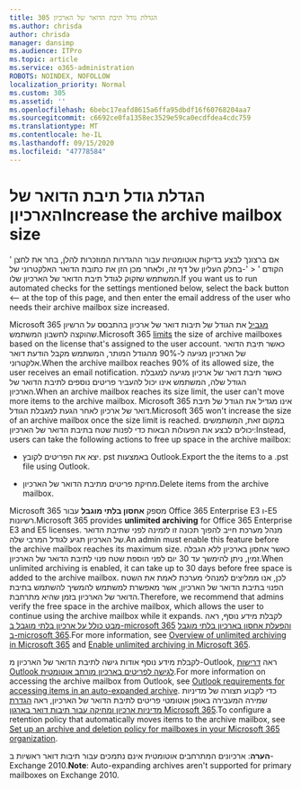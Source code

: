 ```yaml
---
title: 305 הגדלת גודל תיבת הדואר של הארכיון
ms.author: chrisda
author: chrisda
manager: dansimp
ms.audience: ITPro
ms.topic: article
ms.service: o365-administration
ROBOTS: NOINDEX, NOFOLLOW
localization_priority: Normal
ms.custom: 305
ms.assetid: ''
ms.openlocfilehash: 6bebc17eafd8615a6ffa95dbdf16f60768204aa7
ms.sourcegitcommit: c6692ce0fa1358ec3529e59ca0ecdfdea4cdc759
ms.translationtype: MT
ms.contentlocale: he-IL
ms.lasthandoff: 09/15/2020
ms.locfileid: "47778584"
---
```

# <a name="increase-the-archive-mailbox-size"></a><span data-ttu-id="05caf-102">הגדלת גודל תיבת הדואר של הארכיון</span><span class="sxs-lookup"><span data-stu-id="05caf-102">Increase the archive mailbox size</span></span>


<span data-ttu-id="05caf-103">אם ברצונך לבצע בדיקות אוטומטיות עבור ההגדרות המוזכרות להלן, בחר את לחצן ' הקודם ' < '-בחלק העליון של דף זה, ולאחר מכן הזן את כתובת הדואר האלקטרוני של המשתמש שזקוק לגודל תיבת הדואר של הארכיון שלו.</span><span class="sxs-lookup"><span data-stu-id="05caf-103">If you want us to run automated checks for the settings mentioned below, select the back button <-- at the top of this page, and then enter the email address of the user who needs their archive mailbox size increased.</span></span>

<span data-ttu-id="05caf-104">Microsoft 365 [מגביל](https://docs.microsoft.com/office365/servicedescriptions/exchange-online-service-description/exchange-online-limits#mailbox-storage-limits) את הגודל של תיבות דואר של ארכיון בהתבסס על הרשיון שהוקצה לחשבון המשתמש.</span><span class="sxs-lookup"><span data-stu-id="05caf-104">Microsoft 365 [limits](https://docs.microsoft.com/office365/servicedescriptions/exchange-online-service-description/exchange-online-limits#mailbox-storage-limits) the size of archive mailboxes based on the license that's assigned to the user account.</span></span> <span data-ttu-id="05caf-105">כאשר תיבת הדואר של הארכיון מגיעה ל-90% מהגודל המותר, המשתמש מקבל הודעת דואר אלקטרוני.</span><span class="sxs-lookup"><span data-stu-id="05caf-105">When the archive mailbox reaches 90% of its allowed size, the user receives an email notification.</span></span> <span data-ttu-id="05caf-106">כאשר תיבת דואר של ארכיון מגיעה למגבלת הגודל שלה, המשתמש אינו יכול להעביר פריטים נוספים לתיבת הדואר של הארכיון.</span><span class="sxs-lookup"><span data-stu-id="05caf-106">When an archive mailbox reaches its size limit, the user can't move more items to the archive mailbox.</span></span> <span data-ttu-id="05caf-107">Microsoft 365 אינו מגדיל את הגודל של תיבת דואר של ארכיון לאחר הגעת למגבלת הגודל.</span><span class="sxs-lookup"><span data-stu-id="05caf-107">Microsoft 365 won't increase the size of an archive mailbox once the size limit is reached.</span></span> <span data-ttu-id="05caf-108">במקום זאת, המשתמשים יכולים לבצע את הפעולות הבאות כדי לפנות שטח בתיבת הדואר של הארכיון:</span><span class="sxs-lookup"><span data-stu-id="05caf-108">Instead, users can take the following actions to free up space in the archive mailbox:</span></span>

- <span data-ttu-id="05caf-109">יצא את הפריטים לקובץ. pst באמצעות Outlook.</span><span class="sxs-lookup"><span data-stu-id="05caf-109">Export the the items to a .pst file using Outlook.</span></span>

- <span data-ttu-id="05caf-110">מחיקת פריטים מתיבת הדואר של הארכיון.</span><span class="sxs-lookup"><span data-stu-id="05caf-110">Delete items from the archive mailbox.</span></span>

<span data-ttu-id="05caf-111">Microsoft 365 מספק **אחסון בלתי מוגבל** עבור Office 365 Enterprise E3 ו-E5 רשיונות.</span><span class="sxs-lookup"><span data-stu-id="05caf-111">Microsoft 365 provides **unlimited archiving** for Office 365 Enterprise E3 and E5 licenses.</span></span> <span data-ttu-id="05caf-112">מנהל מערכת חייב להפוך תכונה זו לזמינה לפני שתיבת הדואר של הארכיון תגיע לגודל המרבי שלה.</span><span class="sxs-lookup"><span data-stu-id="05caf-112">An admin must enable this feature before the archive mailbox reaches its maximum size.</span></span> <span data-ttu-id="05caf-113">כאשר אחסון בארכיון ללא הגבלה זמין, ניתן להימשך עד 30 יום לפני הוספת שטח פנוי לתיבת הדואר של הארכיון.</span><span class="sxs-lookup"><span data-stu-id="05caf-113">When unlimited archiving is enabled, it can take up to 30 days before free space is added to the archive mailbox.</span></span> <span data-ttu-id="05caf-114">לכן, אנו ממליצים למנהלי מערכת לאמת את השטח הפנוי בתיבת הדואר של הארכיון, אשר מאפשרת למשתמש להמשיך להשתמש בתיבת הדואר של הארכיון בזמן שהיא מתרחבת.</span><span class="sxs-lookup"><span data-stu-id="05caf-114">Therefore, we recommend that admins verify the free space in the archive mailbox, which allows the user to continue using the archive mailbox while it expands.</span></span> <span data-ttu-id="05caf-115">לקבלת מידע נוסף, ראה [מבט כולל על ארכיון בלתי מוגבל ב-microsoft 365](https://docs.microsoft.com/microsoft-365/compliance/unlimited-archiving) [והפעלת אחסון בארכיון בלתי מוגבל ב-microsoft 365](https://docs.microsoft.com/microsoft-365/compliance/enable-unlimited-archiving).</span><span class="sxs-lookup"><span data-stu-id="05caf-115">For more information, see [Overview of unlimited archiving in Microsoft 365](https://docs.microsoft.com/microsoft-365/compliance/unlimited-archiving) and [Enable unlimited archiving in Microsoft 365](https://docs.microsoft.com/microsoft-365/compliance/enable-unlimited-archiving).</span></span>

<span data-ttu-id="05caf-116">לקבלת מידע נוסף אודות גישה לתיבת הדואר של הארכיון מ-Outlook, ראה [דרישות Outlook לגישה לפריטים בארכיון מורחב אוטומטית](https://docs.microsoft.com/microsoft-365/compliance/unlimited-archiving#outlook-requirements-for-accessing-items-in-an-auto-expanded-archive).</span><span class="sxs-lookup"><span data-stu-id="05caf-116">For more information on accessing the archive mailbox from Outlook, see [Outlook requirements for accessing items in an auto-expanded archive](https://docs.microsoft.com/microsoft-365/compliance/unlimited-archiving#outlook-requirements-for-accessing-items-in-an-auto-expanded-archive).</span></span> <span data-ttu-id="05caf-117">כדי לקבוע תצורה של מדיניות שמירה המעבירה באופן אוטומטי פריטים לתיבת הדואר של הארכיון, ראה [הגדרת מדיניות ארכיון ומחיקה עבור תיבות דואר בארגון Microsoft 365](https://docs.microsoft.com/microsoft-365/compliance/set-up-an-archive-and-deletion-policy-for-mailboxes).</span><span class="sxs-lookup"><span data-stu-id="05caf-117">To configure a retention policy that automatically moves items to the archive mailbox, see [Set up an archive and deletion policy for mailboxes in your Microsoft 365 organization](https://docs.microsoft.com/microsoft-365/compliance/set-up-an-archive-and-deletion-policy-for-mailboxes).</span></span>

<span data-ttu-id="05caf-118">**הערה**: ארכיונים המתרחבים אוטומטית אינם נתמכים עבור תיבות דואר ראשיות ב-Exchange 2010.</span><span class="sxs-lookup"><span data-stu-id="05caf-118">**Note**: Auto-expanding archives aren't supported for primary mailboxes on Exchange 2010.</span></span>
